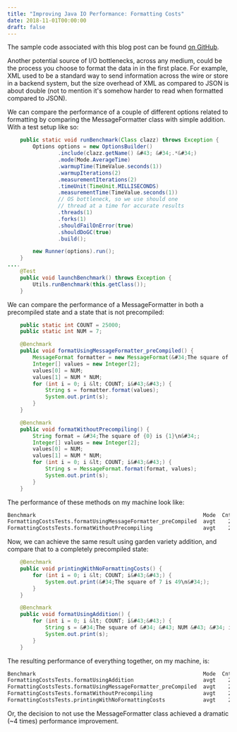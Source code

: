 ```yaml
---
title: "Improving Java IO Performance: Formatting Costs"
date: 2018-11-01T00:00:00
draft: false
---
```


The sample code associated with this blog post can be found [on GitHub](https://github.com/nfisher23/io-tuning).

Another potential source of I/O bottlenecks, across any medium, could be the process you choose to format the data in in the first place. For example, XML used to be a standard way to send information across the wire or store in a backend system, but the size overhead of XML as compared to JSON is about double (not to mention it&#39;s somehow harder to read when formatted compared to JSON).

We can compare the performance of a couple of different options related to formatting by comparing the MessageFormatter class with simple addition. With a test setup like so:

``` java
    public static void runBenchmark(Class clazz) throws Exception {
        Options options = new OptionsBuilder()
                .include(clazz.getName() &#43; &#34;.*&#34;)
                .mode(Mode.AverageTime)
                .warmupTime(TimeValue.seconds(1))
                .warmupIterations(2)
                .measurementIterations(2)
                .timeUnit(TimeUnit.MILLISECONDS)
                .measurementTime(TimeValue.seconds(1))
                // OS bottleneck, so we use should one
                // thread at a time for accurate results
                .threads(1)
                .forks(1)
                .shouldFailOnError(true)
                .shouldDoGC(true)
                .build();

        new Runner(options).run();
    }
....
    @Test
    public void launchBenchmark() throws Exception {
        Utils.runBenchmark(this.getClass());
    }

```

We can compare the performance of a MessageFormatter in both a precompiled state and a state that is not precompiled:

``` java
    public static int COUNT = 25000;
    public static int NUM = 7;

    @Benchmark
    public void formatUsingMessageFormatter_preCompiled() {
        MessageFormat formatter = new MessageFormat(&#34;The square of {0} is {1}\n&#34;);
        Integer[] values = new Integer[2];
        values[0] = NUM;
        values[1] = NUM * NUM;
        for (int i = 0; i &lt; COUNT; i&#43;&#43;) {
            String s = formatter.format(values);
            System.out.print(s);
        }
    }

    @Benchmark
    public void formatWithoutPrecompiling() {
        String format = &#34;The square of {0} is {1}\n&#34;;
        Integer[] values = new Integer[2];
        values[0] = NUM;
        values[1] = NUM * NUM;
        for (int i = 0; i &lt; COUNT; i&#43;&#43;) {
            String s = MessageFormat.format(format, values);
            System.out.print(s);
        }
    }

```

The performance of these methods on my machine look like:

``` bash
Benchmark                                                     Mode  Cnt    Score   Error  Units
FormattingCostsTests.formatUsingMessageFormatter_preCompiled  avgt    2  275.921          ms/op
FormattingCostsTests.formatWithoutPrecompiling                avgt    2  334.822          ms/op
```

Now, we can achieve the same result using garden variety addition, and compare that to a completely precompiled state:

``` java
    @Benchmark
    public void printingWithNoFormattingCosts() {
        for (int i = 0; i &lt; COUNT; i&#43;&#43;) {
            System.out.print(&#34;The square of 7 is 49\n&#34;);
        }
    }

    @Benchmark
    public void formatUsingAddition() {
        for (int i = 0; i &lt; COUNT; i&#43;&#43;) {
            String s = &#34;The square of &#34; &#43; NUM &#43; &#34; is &#34; &#43; NUM * NUM &#43; &#34;\n&#34;;
            System.out.print(s);
        }
    }

```

The resulting performance of everything together, on my machine, is:

``` bash
Benchmark                                                     Mode  Cnt    Score   Error  Units
FormattingCostsTests.formatUsingAddition                      avgt    2   59.710          ms/op
FormattingCostsTests.formatUsingMessageFormatter_preCompiled  avgt    2  275.921          ms/op
FormattingCostsTests.formatWithoutPrecompiling                avgt    2  334.822          ms/op
FormattingCostsTests.printingWithNoFormattingCosts            avgt    2   57.381          ms/op
```

Or, the decision to not use the MessageFormatter class achieved a dramatic (~4 times) performance improvement.


